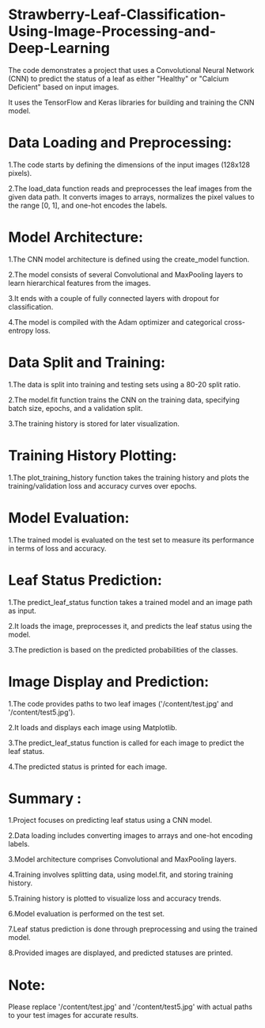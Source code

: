 # Strawberry-Leaf-Classification-Using-Image-Processing-and-Deep-Learning

The code demonstrates a project that uses a Convolutional Neural Network (CNN) to predict the status of a leaf as either "Healthy" or "Calcium Deficient" based on input images.

It uses the TensorFlow and Keras libraries for building and training the CNN model.

# Data Loading and Preprocessing:

1.The code starts by defining the dimensions of the input images (128x128 pixels).

2.The load_data function reads and preprocesses the leaf images from the given data path. It converts images to arrays, normalizes the pixel values to the range [0, 1], and one-hot encodes the labels.

# Model Architecture:

1.The CNN model architecture is defined using the create_model function.

2.The model consists of several Convolutional and MaxPooling layers to learn hierarchical features from the images.

3.It ends with a couple of fully connected layers with dropout for classification.

4.The model is compiled with the Adam optimizer and categorical cross-entropy loss.

# Data Split and Training:

1.The data is split into training and testing sets using a 80-20 split ratio.

2.The model.fit function trains the CNN on the training data, specifying batch size, epochs, and a validation split.

3.The training history is stored for later visualization.

# Training History Plotting:

1.The plot_training_history function takes the training history and plots the training/validation loss and accuracy curves over epochs.

# Model Evaluation:

1.The trained model is evaluated on the test set to measure its performance in terms of loss and accuracy.

# Leaf Status Prediction:

1.The predict_leaf_status function takes a trained model and an image path as input.

2.It loads the image, preprocesses it, and predicts the leaf status using the model.

3.The prediction is based on the predicted probabilities of the classes.

# Image Display and Prediction:

1.The code provides paths to two leaf images ('/content/test.jpg' and '/content/test5.jpg').

2.It loads and displays each image using Matplotlib.

3.The predict_leaf_status function is called for each image to predict the leaf status.

4.The predicted status is printed for each image.

# Summary :

1.Project focuses on predicting leaf status using a CNN model.

2.Data loading includes converting images to arrays and one-hot encoding labels.

3.Model architecture comprises Convolutional and MaxPooling layers.

4.Training involves splitting data, using model.fit, and storing training history.

5.Training history is plotted to visualize loss and accuracy trends.

6.Model evaluation is performed on the test set.

7.Leaf status prediction is done through preprocessing and using the trained model.

8.Provided images are displayed, and predicted statuses are printed.

# Note:
Please replace '/content/test.jpg' and '/content/test5.jpg' with actual paths to your test images for accurate results.
